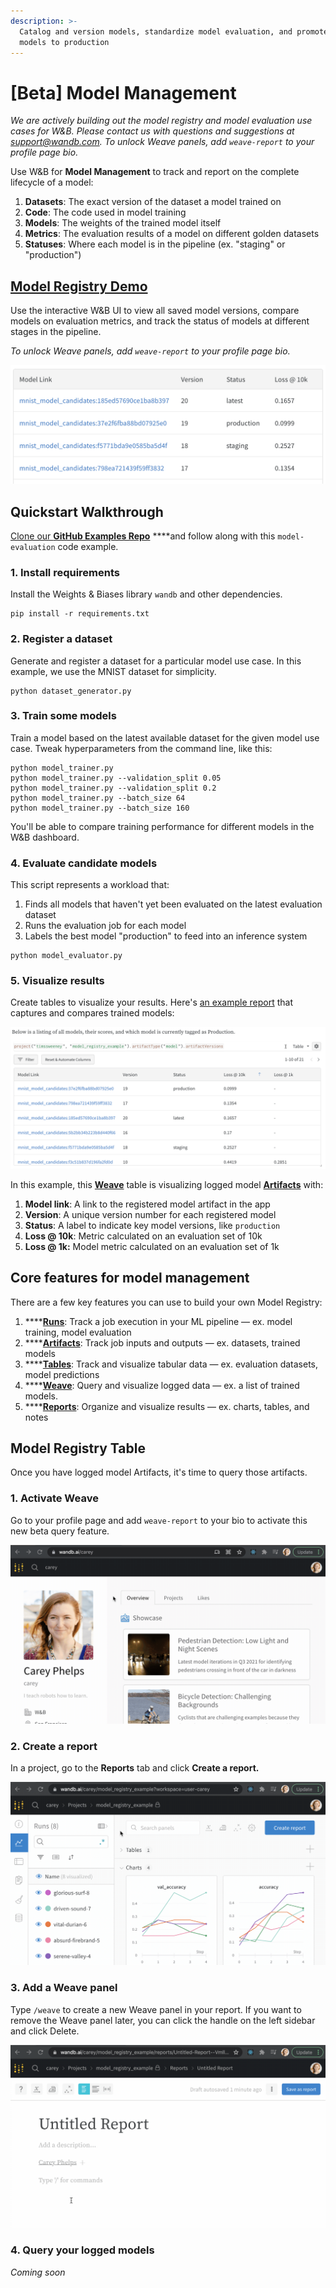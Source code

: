```yaml
---
description: >-
  Catalog and version models, standardize model evaluation, and promote the best
  models to production
---
```


# \[Beta\] Model Management

_We are actively building out the model registry and model evaluation use cases for W&B. Please contact us with questions and suggestions at support@wandb.com. To unlock Weave panels, add `weave-report` to your profile page bio._

Use W&B for **Model Management** to track and report on the complete lifecycle of a model:

1. **Datasets**: The exact version of the dataset a model trained on
2. **Code**: The code used in model training
3. **Models**: The weights of the trained model itself
4. **Metrics**: The evaluation results of a model on different golden datasets
5. **Statuses**: Where each model is in the pipeline \(ex. "staging" or "production"\)

## [Model Registry Demo](https://wandb.ai/timssweeney/model_registry_example/reports/MNIST-Model-Status--Vmlldzo4OTIyNTA)

Use the interactive W&B UI to view all saved model versions, compare models on evaluation metrics, and track the status of models at different stages in the pipeline.

_To unlock Weave panels, add `weave-report` to your profile page bio._

![](../.gitbook/assets/image%20%28152%29.png)

## Quickstart Walkthrough

[Clone our **GitHub Examples Repo**](https://github.com/wandb/examples/tree/master/examples/model-evaluation) ****and follow along with this `model-evaluation` code example.

### **1. Install requirements**

Install the Weights & Biases library `wandb` and other dependencies.

```text
pip install -r requirements.txt
```

### **2. Register a dataset**

Generate and register a dataset for a particular model use case. In this example, we use the MNIST dataset for simplicity.

```text
python dataset_generator.py
```

### **3. Train some models**

Train a model based on the latest available dataset for the given model use case. Tweak hyperparameters from the command line, like this:

```text
python model_trainer.py
python model_trainer.py --validation_split 0.05
python model_trainer.py --validation_split 0.2
python model_trainer.py --batch_size 64
python model_trainer.py --batch_size 160
```

You'll be able to compare training performance for different models in the W&B dashboard.

### **4. Evaluate candidate models**

This script represents a workload that:

1. Finds all models that haven't yet been evaluated on the latest evaluation dataset
2. Runs the evaluation job for each model
3. Labels the best model "production" to feed into an inference system

```text
python model_evaluator.py
```

### 5. Visualize results

Create tables to visualize your results. Here's [an example report](https://wandb.ai/timssweeney/model_registry_example/reports/MNIST-Model-Status--Vmlldzo4OTIyNTA) that captures and compares trained models:

![](../.gitbook/assets/image%20%28153%29.png)

In this example, this [**Weave**](../ref/app/features/panels/weave.md) table is visualizing logged model [**Artifacts**](artifacts/) with:

1. **Model link**: A link to the registered model artifact in the app
2. **Version**: A unique version number for each registered model
3. **Status**: A label to indicate key model versions, like `production` 
4. **Loss @ 10k**: Metric calculated on an evaluation set of 10k
5. **Loss @ 1k:** Model metric calculated on an evaluation set of 1k

## Core features for model management

There are a few key features you can use to build your own Model Registry:

1. \*\*\*\*[**Runs**](track/): Track a job execution in your ML pipeline — ex. model training, model evaluation
2. \*\*\*\*[**Artifacts**](artifacts/): Track job inputs and outputs — ex. datasets, trained models
3. \*\*\*\*[**Tables**](data-vis/): Track and visualize tabular data — ex. evaluation datasets, model predictions
4. \*\*\*\*[**Weave**](../ref/app/features/panels/weave.md): Query and visualize logged data — ex. a list of trained models.
5. \*\*\*\*[**Reports**](reports.md): Organize and visualize results — ex. charts, tables, and notes

## Model Registry Table

Once you have logged model Artifacts, it's time to query those artifacts.

### 1. Activate Weave

Go to your profile page and add `weave-report` to your bio to activate this new beta query feature.

![](../.gitbook/assets/weave-demo-1-bio.gif)

### 2. Create a report

In a project, go to the **Reports** tab and click **Create a report.**

![](../.gitbook/assets/weave-demo-2-create-report.gif)

### 3. Add a Weave panel

Type `/weave` to create a new Weave panel in your report. If you want to remove the Weave panel later, you can click the handle on the left sidebar and click Delete.

![](../.gitbook/assets/weave-demo-3-slash-weave.gif)

### 4. Query your logged models

_Coming soon_



